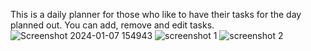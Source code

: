This is a daily planner for those who like to have their tasks for the day planned out. You can add, remove and edit tasks.
![Screenshot 2024-01-07 154943](https://github.com/brendanmurph/Daily-Planner/assets/127374404/8b99d3c1-39a7-404e-bf79-6b2dc3e46c5a)
![screenshot 1](https://github.com/brendanmurph/Daily-Planner/assets/127374404/6309ed51-e567-4557-9399-0cdccd4e7aab)
![screenshot 2](https://github.com/brendanmurph/Daily-Planner/assets/127374404/2e7e4f97-4623-4f37-b5f6-00c8240f1d50)
